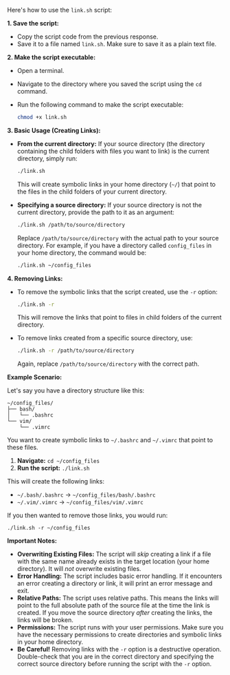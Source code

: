 Here's how to use the `link.sh` script:

**1. Save the script:**

* Copy the script code from the previous response.
* Save it to a file named `link.sh`.  Make sure to save it as a plain text file.

**2. Make the script executable:**

* Open a terminal.
* Navigate to the directory where you saved the script using the `cd` command.
* Run the following command to make the script executable:

   ```bash
   chmod +x link.sh
   ```

**3. Basic Usage (Creating Links):**

* **From the current directory:** If your source directory (the directory containing the child folders with files you want to link) is the current directory, simply run:

   ```bash
   ./link.sh
   ```

   This will create symbolic links in your home directory (`~/`) that point to the files in the child folders of your current directory.

* **Specifying a source directory:** If your source directory is not the current directory, provide the path to it as an argument:

   ```bash
   ./link.sh /path/to/source/directory
   ```

   Replace `/path/to/source/directory` with the actual path to your source directory. For example, if you have a directory called `config_files` in your home directory, the command would be:

   ```bash
   ./link.sh ~/config_files
   ```

**4. Removing Links:**

* To remove the symbolic links that the script created, use the `-r` option:

   ```bash
   ./link.sh -r
   ```

   This will remove the links that point to files in child folders of the current directory.

* To remove links created from a specific source directory, use:

   ```bash
   ./link.sh -r /path/to/source/directory
   ```

   Again, replace `/path/to/source/directory` with the correct path.

**Example Scenario:**

Let's say you have a directory structure like this:

```
~/config_files/
├── bash/
│   └── .bashrc
└── vim/
    └── .vimrc
```

You want to create symbolic links to `~/.bashrc` and `~/.vimrc` that point to these files.

1.  **Navigate:** `cd ~/config_files`
2.  **Run the script:** `./link.sh`

This will create the following links:

*   `~/.bash/.bashrc` -> `~/config_files/bash/.bashrc`
*   `~/.vim/.vimrc` -> `~/config_files/vim/.vimrc`

If you then wanted to remove those links, you would run:

`./link.sh -r ~/config_files`

**Important Notes:**

* **Overwriting Existing Files:** The script will *skip* creating a link if a file with the same name already exists in the target location (your home directory). It will *not* overwrite existing files.
* **Error Handling:** The script includes basic error handling. If it encounters an error creating a directory or link, it will print an error message and exit.
* **Relative Paths:** The script uses relative paths.  This means the links will point to the full absolute path of the source file at the time the link is created.  If you move the source directory *after* creating the links, the links will be broken.
* **Permissions:** The script runs with your user permissions.  Make sure you have the necessary permissions to create directories and symbolic links in your home directory.
* **Be Careful!**  Removing links with the `-r` option is a destructive operation. Double-check that you are in the correct directory and specifying the correct source directory before running the script with the `-r` option.